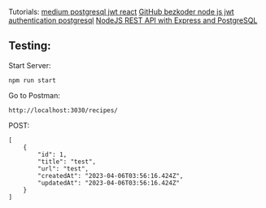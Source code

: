 Tutorials:
[medium postgresql jwt react](https://medium.com/@rachealkuranchie/node-js-authentication-with-postgresql-sequelize-and-express-js-20ae773da4c9)
[GitHub bezkoder node js jwt authentication postgresql](https://github.com/bezkoder/node-js-jwt-authentication-postgresql)
[NodeJS REST API with Express and PostgreSQL](https://medium.com/bb-tutorials-and-thoughts/how-to-build-nodejs-rest-api-with-express-and-postgresql-674d96d5cb8f)

## Testing:

Start Server:

```
npm run start
```

Go to Postman:

```
http://localhost:3030/recipes/
```

POST:

```
[
    {
        "id": 1,
        "title": "test",
        "url": "test",
        "createdAt": "2023-04-06T03:56:16.424Z",
        "updatedAt": "2023-04-06T03:56:16.424Z"
    }
]
```

<!--
add error handling to user
add userid onto recipe model

fe
using local storage for refresh - clear with page close
connect to db
refactor with context -->
